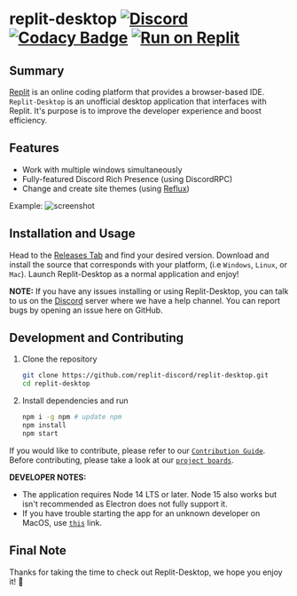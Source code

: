 # replit-desktop [![Discord](https://img.shields.io/discord/437048931827056642.svg?logo=discord)](https://discord.gg/5gcPC6B) [![Codacy Badge](https://app.codacy.com/project/badge/Grade/3bce49c376cf4c2bb1d2813d6b12dd6a)](https://www.codacy.com/manual/leon332157/replit-desktop?utm_source=github.com&amp;utm_medium=referral&amp;utm_content=repl-it-discord/replit-desktop&amp;utm_campaign=Badge_Grade) [![Run on Replit](https://replit.com/badge/github/leon332157/replit-desktop)](https://replit.com/github/replit-discord/replit-desktop)

## Summary

[Replit](https://replit.com) is an online coding platform that provides a browser-based IDE. `Replit-Desktop` is an unofficial desktop application that interfaces with Replit. It's purpose is to improve the developer experience and boost efficiency.

## Features

+ Work with multiple windows simultaneously
+ Fully-featured Discord Rich Presence (using DiscordRPC)
+ Change and create site themes (using [Reflux](https://github.com/frissyn/Reflux))

Example:
![screenshot](https://cdn.discordapp.com/attachments/557534625702871071/818541454938210364/unknown.png)

## Installation and Usage

Head to the [Releases Tab](https://github.com/replit-discord/replit-desktop/releases) and find your desired version. Download and install the source that corresponds with your platform, (i.e `Windows`, `Linux`, or `Mac`). Launch Replit-Desktop as a normal application and enjoy!

**NOTE:** If you have any issues installing or using Replit-Desktop, you can talk to us on the [Discord](https://replit.com/discord) server where we have a help channel. You can report bugs by opening an issue here on GitHub.

## Development and Contributing

1. Clone the repository
    ```bash
    git clone https://github.com/replit-discord/replit-desktop.git
    cd replit-desktop
    ```
2. Install dependencies and run
    ```bash
    npm i -g npm # update npm 
    npm install
    npm start
    ```
If you would like to contribute, please refer to our [`Contribution Guide`](https://github.com/replit-discord/replit-desktop/blob/dev/.github/CONTRIBUTING.md).
Before contributing, please take a look at our [`project boards`](https://github.com/replit-discord/replit-desktop/projects).

**DEVELOPER NOTES:** 
+ The application requires Node 14 LTS or later. Node 15 also works but isn't recommended as Electron does not fully support it.
+ If you have trouble starting the app for an unknown developer on MacOS, use [`this`](https://support.apple.com/guide/mac-help/open-a-mac-app-from-an-unidentified-developer-mh40616/mac#:~:text=Open%20a%20Mac%20app%20from,as%20you%20can%20...) link.

## Final Note

Thanks for taking the time to check out Replit-Desktop, we hope you enjoy it! 🎉 

